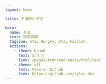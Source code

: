 ```yaml
---
layout: home

title: 夕漫的小宇宙

hero:
  name: 夕漫
  text: 探索前端
  tagline: Stay Hungry, Stay Foolish.
  actions:
    - theme: brand
      text: 起飞 🚀
      link: /pages/frontend-basis/html/test
    - theme: alt
      text: View on Github
      link: https://github.com/rylan-dev
---
```

